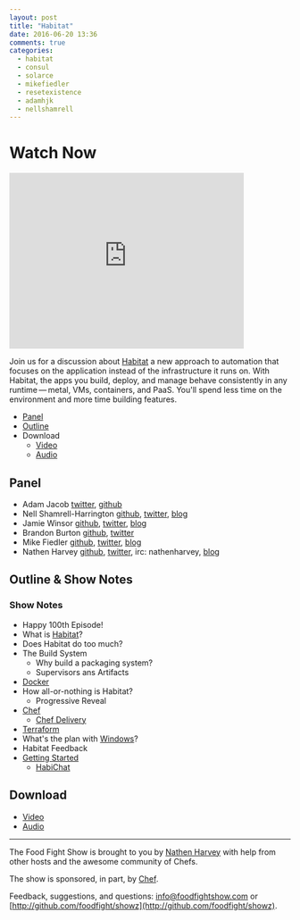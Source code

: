 ```yaml
---
layout: post
title: "Habitat"
date: 2016-06-20 13:36
comments: true
categories:
  - habitat
  - consul
  - solarce
  - mikefiedler
  - resetexistence
  - adamhjk
  - nellshamrell
---
```


# Watch Now

<iframe width="420" height="315" src="http://www.youtube.com/embed/gDlpXijLH2Y" frameborder="0" allowfullscreen></iframe>

Join us for a discussion about [Habitat](https://www.habitat.sh) a new approach to automation that focuses on the application instead of the infrastructure it runs on. With Habitat, the apps you build, deploy, and manage behave consistently in any runtime — metal, VMs, containers, and PaaS. You'll spend less time on the environment and more time building features.

* [Panel](http://foodfightshow.org/2016/06/habitat.html#panel)
* [Outline](http://foodfightshow.org/2016/06/habitat.html#outline)
* Download
  * [Video](https://www.youtube.com/watch?v=gDlpXijLH2Y)
  * [Audio](http://traffic.libsyn.com/foodfight/foodfight-100-habitat.mp3)

Panel<a name="panel"></a>
-----

* Adam Jacob [twitter](https://twitter.com/adamhjk), [github](https://github.com/adamhjk)
* Nell Shamrell-Harrington [github](https://github.com/nellshamrell), [twitter](https://twitter.com/nellshamrell), [blog](http://nellshamrell.com/)
* Jamie Winsor [github](https://github.com/reset), [twitter](https://twitter.com/resetexistence), [blog](http://vialstudios.com/)
* Brandon Burton [github](http://github.com/solarce), [twitter](https://twitter.com/solarce)
* Mike Fiedler [github](http://github.com/miketheman), [twitter](http://twitter.com/mikefiedler), [blog](http://www.miketheman.net)
* Nathen Harvey [github](http://github.com/nathenharvey), [twitter](http://twitter.com/nathenharvey), irc: nathenharvey, [blog](http://nathenharvey.com)

Outline & Show Notes<a name="outline"></a>
-------

###  Show Notes

* Happy 100th Episode!
* What is [Habitat](https://www.habitat.sh)?
* Does Habitat do too much?
* The Build System
  * Why build a packaging system?
  * Supervisors ans Artifacts
* [Docker](https://www.docker.com/)
* How all-or-nothing is Habitat?
  * Progressive Reveal
* [Chef](https://www.chef.io/)
  * [Chef Delivery](https://www.chef.io/delivery/)
* [Terraform](https://www.terraform.io/)
* What's the plan with [Windows](https://www.microsoft.com/en-us/windows)?
* Habitat Feedback
* [Getting Started](https://www.habitat.sh/community/)
  * [HabiChat](http://slack.habitat.sh/)

Download
--------
* [Video](https://www.youtube.com/watch?v=gDlpXijLH2Y)
* [Audio](http://traffic.libsyn.com/foodfight/foodfight-100-habitat.mp3)

<hr />

The Food Fight Show is brought to you by [Nathen Harvey](https://twitter.com/nathenharvey) with help from other hosts and the awesome community of Chefs.

The show is sponsored, in part, by [Chef](http://www.chef.io).

Feedback, suggestions, and questions:  [info@foodfightshow.com](mailto:info@foodfightshow.com) or  [http://github.com/foodfight/showz](http://github.com/foodfight/showz).
